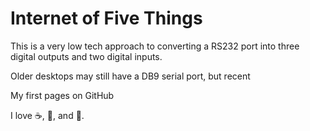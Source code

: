 # Internet of Five Things

This is a very low tech approach to converting a RS232 port into three digital outputs and two digital inputs. 

Older desktops may still have a DB9 serial port, but recent 

My first pages on GitHub

I love :coffee:, :pizza:, and :beer:.
